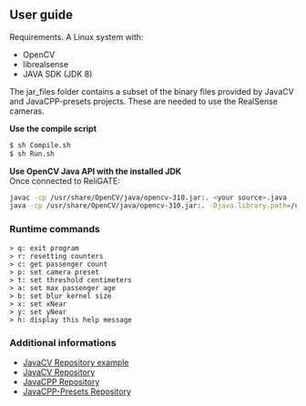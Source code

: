 ## User guide

Requirements. A Linux system with:
* OpenCV 
* librealsense
* JAVA SDK (JDK 8) 

The jar_files folder contains a subset of the binary files provided by JavaCV and JavaCPP-presets
projects. These are needed to use the RealSense cameras.

**Use the compile script**
```sh
$ sh Compile.sh
$ sh Run.sh
```

**Use OpenCV Java API with the installed JDK**  
Once connected to ReliGATE:
```sh
javac -cp /usr/share/OpenCV/java/opencv-310.jar:. <your source>.java 
java -cp /usr/share/OpenCV/java/opencv-310.jar:. -Djava.library.path=/usr/share/OpenCV/java/ <your source>
```

### Runtime commands
```
> q: exit program
> r: resetting counters
> c: get passenger count
> p: set camera preset
> t: set threshold centimeters
> a: set max passenger age
> b: set blur kernel size
> x: set xNear
> y: set yNear
> h: display this help message
```

### Additional informations
* [ JavaCV Repository example ](https://github.com/bytedeco/javacv/blob/master/src/main/java/org/bytedeco/javacv/RealSenseFrameGrabber.java)
* [ JavaCV Repository ](https://github.com/bytedeco/javacv)
* [ JavaCPP Repository ](https://github.com/bytedeco/javacpp)
* [ JavaCPP-Presets Repository ](https://github.com/bytedeco/javacpp-presets)
